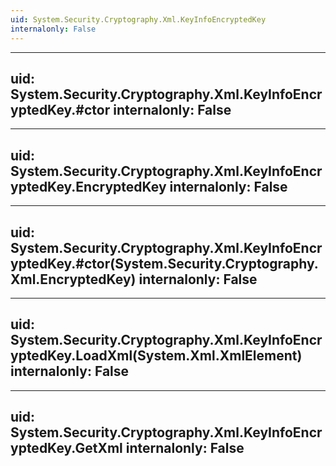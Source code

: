 ```yaml
---
uid: System.Security.Cryptography.Xml.KeyInfoEncryptedKey
internalonly: False
---
```


---
uid: System.Security.Cryptography.Xml.KeyInfoEncryptedKey.#ctor
internalonly: False
---

---
uid: System.Security.Cryptography.Xml.KeyInfoEncryptedKey.EncryptedKey
internalonly: False
---

---
uid: System.Security.Cryptography.Xml.KeyInfoEncryptedKey.#ctor(System.Security.Cryptography.Xml.EncryptedKey)
internalonly: False
---

---
uid: System.Security.Cryptography.Xml.KeyInfoEncryptedKey.LoadXml(System.Xml.XmlElement)
internalonly: False
---

---
uid: System.Security.Cryptography.Xml.KeyInfoEncryptedKey.GetXml
internalonly: False
---
